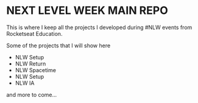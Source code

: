 # NEXT LEVEL WEEK MAIN REPO

This is where I keep all the projects I developed during #NLW events from Rocketseat Education.

Some of the projects that I will show here

- NLW Setup
- NLW Return
- NLW Spacetime
- NLW Setup
- NLW IA

and more to come...